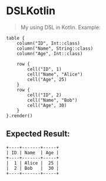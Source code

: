 # DSLKotlin
>My using DSL in Kotlin.
>Example:
~~~
table {
    column("ID", Int::class)
    column("Name", String::class)
    column("Age", Int::class)
	
    row {
        cell("ID", 1)
        cell("Name", "Alice")
        cell("Age", 25)
    }
    row {
        cell("ID", 2)
        cell("Name", "Bob")
        cell("Age", 30)
    }
}.render()
~~~
Expected Result:
---
~~~
+----+-------+-----+
| ID | Name  | Age |
+----+-------+-----+
|  1 | Alice |  25 |
|  2 | Bob   |  30 |
+----+-------+-----+
~~~
